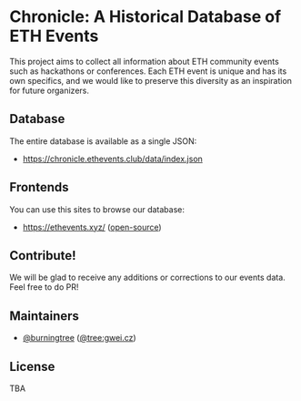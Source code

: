 # Chronicle: A Historical Database of ETH Events

This project aims to collect all information about ETH community events such
as hackathons or conferences. Each ETH event is unique and has its own
specifics, and we would like to preserve this diversity as an inspiration for
future organizers.

## Database

The entire database is available as a single JSON:
- https://chronicle.ethevents.club/data/index.json

## Frontends

You can use this sites to browse our database:
- https://ethevents.xyz/ ([open-source](https://github.com/ethereumeg/chronicle-astro-fe))

## Contribute!

We will be glad to receive any additions or corrections to our events data. Feel free to do PR!

## Maintainers

- [@burningtree](https://github.com/burningtree) ([@tree:gwei.cz](https://matrix.to/#/@tree:gwei.cz))

## License

TBA
